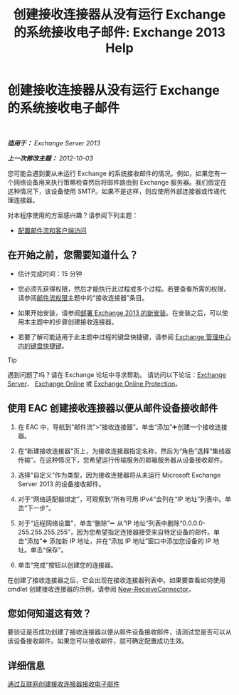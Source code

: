 ﻿---
title: '创建接收连接器从没有运行 Exchange 的系统接收电子邮件: Exchange 2013 Help'
TOCTitle: 创建接收连接器从没有运行 Exchange 的系统接收电子邮件
ms:assetid: 85f0864a-6502-49db-8804-16755a7292b4
ms:mtpsurl: https://technet.microsoft.com/zh-cn/library/JJ657467(v=EXCHG.150)
ms:contentKeyID: 50490967
ms.date: 01/11/2018
mtps_version: v=EXCHG.150
ms.translationtype: HT
---

# 创建接收连接器从没有运行 Exchange 的系统接收电子邮件

 

_**适用于：** Exchange Server 2013_

_**上一次修改主题：** 2012-10-03_

您可能会遇到要从未运行 Exchange 的系统接收邮件的情况。例如，如果您有一个网络设备用来执行策略检查然后将邮件路由到 Exchange 服务器。我们假定在这种情况下，该设备使用 SMTP。如果不是这样，则应使用外部连接器或传递代理连接器。

对本程序使用的方案感兴趣？请参阅下列主题：

  - [配置邮件流和客户端访问](configure-mail-flow-and-client-access-exchange-2013-help.md)

## 在开始之前，您需要知道什么？

  - 估计完成时间：15 分钟

  - 您必须先获得权限，然后才能执行此过程或多个过程。若要查看所需的权限，请参阅[邮件流权限](mail-flow-permissions-exchange-2013-help.md)主题中的“接收连接器”条目。

  - 如果开始安装，请参阅[部署 Exchange 2013 的新安装](deploy-a-new-installation-of-exchange-2013-exchange-2013-help.md)。在安装之后，可以使用本主题中的步骤创建接收连接器。

  - 若要了解可能适用于此主题中过程的键盘快捷键，请参阅 [Exchange 管理中心内的键盘快捷键](keyboard-shortcuts-in-the-exchange-admin-center-exchange-online-protection-help.md)。

> [!tip]
> 遇到问题了吗？请在 Exchange 论坛中寻求帮助。 请访问以下论坛：<a href="https://go.microsoft.com/fwlink/p/?linkid=60612">Exchange Server</a>、 <a href="https://go.microsoft.com/fwlink/p/?linkid=267542">Exchange Online</a> 或 <a href="https://go.microsoft.com/fwlink/p/?linkid=285351">Exchange Online Protection</a>。


## 使用 EAC 创建接收连接器以便从邮件设备接收邮件

1.  在 EAC 中，导航到“邮件流”\>“接收连接器”。单击“添加”![添加图标](images/JJ218640.c1e75329-d6d7-4073-a27d-498590bbb558(EXCHG.150).gif "添加图标")创建一个接收连接器。

2.  在“新建接收连接器”页上，为接收连接器指定名称，然后为“角色”选择“集线器传输”。在这种情况下，您希望运行传输服务的邮箱服务器从设备接收邮件。

3.  选择“自定义”作为类型，因为接收连接器将从未运行 Microsoft Exchange Server 2013 的设备接收邮件。

4.  对于“网络适配器绑定”，可观察到“所有可用 IPv4”会列在“IP 地址”列表中。单击“下一步”。

5.  对于“远程网络设置”，单击“删除”![删除图标](images/JJ657492.479b6ced-8d64-4277-a725-f17fea202b28(EXCHG.150).gif "删除图标") 从“IP 地址”列表中删除“0.0.0.0-255.255.255.255”，因为您希望指定连接器接受来自特定设备的邮件。单击“添加”![添加图标](images/JJ218640.c1e75329-d6d7-4073-a27d-498590bbb558(EXCHG.150).gif "添加图标") 添加新 IP 地址，并在“添加 IP 地址”窗口中添加您设备的 IP 地址。单击“保存”。

6.  单击“完成”按钮以创建您的连接器。

在创建了接收连接器之后，它会出现在接收连接器列表中。如果要查看如何使用 cmdlet 创建接收连接器的示例，请参阅 [New-ReceiveConnector](https://technet.microsoft.com/zh-cn/library/bb125139\(v=exchg.150\))。

## 您如何知道这有效？

要验证是否成功创建了接收连接器以便从邮件设备接收邮件，请测试您是否可以从该设备接收邮件。如果您可以接收邮件，就可确定配置成功生效。

## 详细信息

[通过互联网创建接收连接器接收电子邮件](create-a-receive-connector-to-receive-email-from-the-internet-exchange-2013-help.md)

